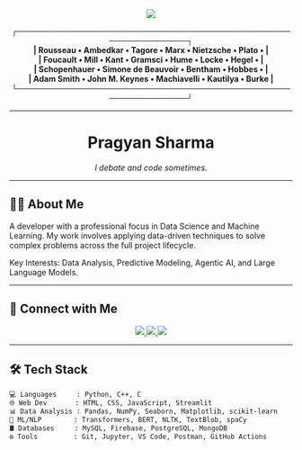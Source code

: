 <div align="center">
  <img src="https://readme-typing-svg.demolab.com/?lines=🙏+Namaste!+Welcome+to+my+GitHub;I+debate+and+code+sometimes.;Where+ideas+meet+execution.&font=Fira+Code&center=true&width=900&height=50&color=58A6FF&vCenter=true&pause=1000" />
</div>

<!-- Decorative Frame with Thinkers -->
<p align="center">
  <strong>
    ┌───────────────────────────────────────────────────────────────┐<br>
    | Rousseau • Ambedkar • Tagore • Marx • Nietzsche • Plato •    |<br>
    | Foucault • Mill • Kant • Gramsci • Hume • Locke • Hegel •    |<br>
    | Schopenhauer • Simone de Beauvoir • Bentham • Hobbes •       |<br>
    | Adam Smith • John M. Keynes • Machiavelli • Kautilya • Burke |<br>
    └───────────────────────────────────────────────────────────────┘
  </strong>
</p>

---

<div align="center">

# **Pragyan Sharma**

_I debate and code sometimes._

</div>

---

## 👨‍💻 About Me

A developer with a professional focus in Data Science and Machine Learning. My work involves applying data-driven techniques to solve complex problems across the full project lifecycle.

Key Interests: Data Analysis, Predictive Modeling, Agentic AI, and Large Language Models.

---

## 🔗 Connect with Me

<div align="center">
  <a href="https://www.linkedin.com/in/pragyan-sharma" target="_blank">
    <img src="https://img.shields.io/badge/LinkedIn-0077B5.svg?&style=flat&logo=linkedin&logoColor=white" />
  </a>
  <a href="https://www.instagram.com/your_instagram_handle" target="_blank">
    <img src="https://img.shields.io/badge/Instagram-E4405F.svg?&style=flat&logo=instagram&logoColor=white" />
  </a>
  <a href="mailto:your.email@example.com">
    <img src="https://img.shields.io/badge/Email-D14836?style=flat&logo=gmail&logoColor=white" />
  </a>
</div>

---

## 🛠️ Tech Stack

```bash
💻 Languages     : Python, C++, C  
🌐 Web Dev       : HTML, CSS, JavaScript, Streamlit  
📊 Data Analysis : Pandas, NumPy, Seaborn, Matplotlib, scikit-learn  
🧠 ML/NLP        : Transformers, BERT, NLTK, TextBlob, spaCy  
🛢️ Databases     : MySQL, Firebase, PostgreSQL, MongoDB  
⚙️ Tools         : Git, Jupyter, VS Code, Postman, GitHub Actions
